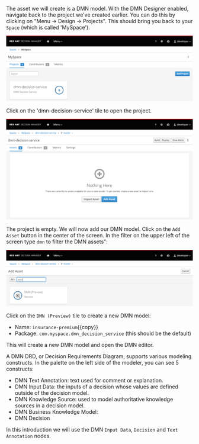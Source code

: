 The asset we will create is a DMN model. With the DMN Designer enabled, navigate back to the project we've created earlier. You can do this by clicking on "Menu -> Design -> Projects". This should bring you back to your `Space` (which is called 'MySpace').

<img src="../../assets/middleware/dm7-dmn-introduction/dm7-myspace.png" width="600"/>

Click on the 'dmn-decision-service' tile to open the project.

<img src="../../assets/middleware/dm7-dmn-introduction/dm7-empty-project.png" width="600"/>

The project is empty. We will now add our DMN model. Click on the `Add Asset` button in the center of the screen. In the filter on the upper left of the screen type `dmn` to filter the DMN assets":

<img src="../../assets/middleware/dm7-dmn-introduction/dm7-dmn-asset-filter.png" width="600"/>

Click on the `DMN (Preview)` tile to create a new DMN model:
  - Name: `insurance-premium`{{copy}}
  - Package: `com.myspace.dmn_decision_service` (this should be the default)

This will create a new DMN model and open the DMN editor.

A DMN DRD, or Decision Requirements Diagram, supports various modeling constructs. In the palette on the left side of the modeler, you can see 5 constructs:
- DMN Text Annotation: text used for comment or explanation.
- DMN Input Data:  the inputs of a decision whose values are defined outside of the decision
model.
- DMN Knowledge Source: used to model authoritative knowledge sources in a decision model.
- DMN Business Knowledge Model:
- DMN Decision

In this introduction we will use the DMN `Input Data`, `Decision` and `Text Annotation` nodes.
